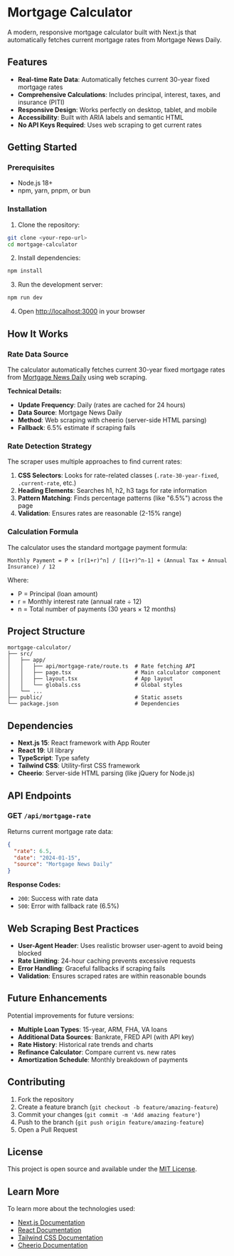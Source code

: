 # Mortgage Calculator

A modern, responsive mortgage calculator built with Next.js that automatically fetches current mortgage rates from Mortgage News Daily.

## Features

- **Real-time Rate Data**: Automatically fetches current 30-year fixed mortgage rates
- **Comprehensive Calculations**: Includes principal, interest, taxes, and insurance (PITI)
- **Responsive Design**: Works perfectly on desktop, tablet, and mobile
- **Accessibility**: Built with ARIA labels and semantic HTML
- **No API Keys Required**: Uses web scraping to get current rates

## Getting Started

### Prerequisites

- Node.js 18+ 
- npm, yarn, pnpm, or bun

### Installation

1. Clone the repository:
```bash
git clone <your-repo-url>
cd mortgage-calculator
```

2. Install dependencies:
```bash
npm install
```

3. Run the development server:
```bash
npm run dev
```

4. Open [http://localhost:3000](http://localhost:3000) in your browser

## How It Works

### Rate Data Source

The calculator automatically fetches current 30-year fixed mortgage rates from [Mortgage News Daily](https://www.mortgagenewsdaily.com/mortgage-rates) using web scraping.

**Technical Details:**
- **Update Frequency**: Daily (rates are cached for 24 hours)
- **Data Source**: Mortgage News Daily
- **Method**: Web scraping with cheerio (server-side HTML parsing)
- **Fallback**: 6.5% estimate if scraping fails

### Rate Detection Strategy

The scraper uses multiple approaches to find current rates:
1. **CSS Selectors**: Looks for rate-related classes (`.rate-30-year-fixed`, `.current-rate`, etc.)
2. **Heading Elements**: Searches h1, h2, h3 tags for rate information
3. **Pattern Matching**: Finds percentage patterns (like "6.5%") across the page
4. **Validation**: Ensures rates are reasonable (2-15% range)

### Calculation Formula

The calculator uses the standard mortgage payment formula:

```
Monthly Payment = P × [r(1+r)^n] / [(1+r)^n-1] + (Annual Tax + Annual Insurance) / 12
```

Where:
- P = Principal (loan amount)
- r = Monthly interest rate (annual rate ÷ 12)
- n = Total number of payments (30 years × 12 months)

## Project Structure

```
mortgage-calculator/
├── src/
│   ├── app/
│   │   ├── api/mortgage-rate/route.ts  # Rate fetching API
│   │   ├── page.tsx                    # Main calculator component
│   │   ├── layout.tsx                  # App layout
│   │   └── globals.css                 # Global styles
│   └── ...
├── public/                             # Static assets
└── package.json                        # Dependencies
```

## Dependencies

- **Next.js 15**: React framework with App Router
- **React 19**: UI library
- **TypeScript**: Type safety
- **Tailwind CSS**: Utility-first CSS framework
- **Cheerio**: Server-side HTML parsing (like jQuery for Node.js)

## API Endpoints

### GET `/api/mortgage-rate`

Returns current mortgage rate data:

```json
{
  "rate": 6.5,
  "date": "2024-01-15",
  "source": "Mortgage News Daily"
}
```

**Response Codes:**
- `200`: Success with rate data
- `500`: Error with fallback rate (6.5%)

## Web Scraping Best Practices

- **User-Agent Header**: Uses realistic browser user-agent to avoid being blocked
- **Rate Limiting**: 24-hour caching prevents excessive requests
- **Error Handling**: Graceful fallbacks if scraping fails
- **Validation**: Ensures scraped rates are within reasonable bounds

## Future Enhancements

Potential improvements for future versions:
- **Multiple Loan Types**: 15-year, ARM, FHA, VA loans
- **Additional Data Sources**: Bankrate, FRED API (with API key)
- **Rate History**: Historical rate trends and charts
- **Refinance Calculator**: Compare current vs. new rates
- **Amortization Schedule**: Monthly breakdown of payments

## Contributing

1. Fork the repository
2. Create a feature branch (`git checkout -b feature/amazing-feature`)
3. Commit your changes (`git commit -m 'Add amazing feature'`)
4. Push to the branch (`git push origin feature/amazing-feature`)
5. Open a Pull Request

## License

This project is open source and available under the [MIT License](LICENSE).

## Learn More

To learn more about the technologies used:

- [Next.js Documentation](https://nextjs.org/docs)
- [React Documentation](https://react.dev)
- [Tailwind CSS Documentation](https://tailwindcss.com/docs)
- [Cheerio Documentation](https://cheerio.js.org)
